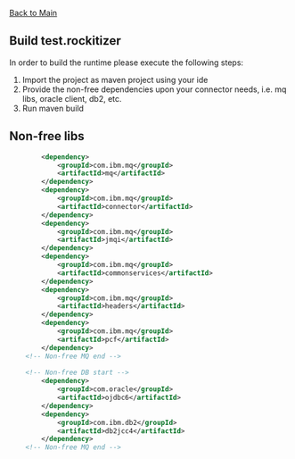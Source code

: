 [Back to Main](../README.md)


## Build test.rockitizer
In order to build the runtime please execute the following steps: 
1. Import the project as maven project using your ide
2. Provide the non-free dependencies upon your connector needs, i.e. mq libs, oracle client, db2, etc. 
3. Run maven build


## Non-free libs

```xml
		<dependency>
			<groupId>com.ibm.mq</groupId>
			<artifactId>mq</artifactId>
		</dependency>
		<dependency>
			<groupId>com.ibm.mq</groupId>
			<artifactId>connector</artifactId>
		</dependency>
		<dependency>
			<groupId>com.ibm.mq</groupId>
			<artifactId>jmqi</artifactId>
		</dependency>
		<dependency>
			<groupId>com.ibm.mq</groupId>
			<artifactId>commonservices</artifactId>
		</dependency>
		<dependency>
			<groupId>com.ibm.mq</groupId>
			<artifactId>headers</artifactId>
		</dependency>
		<dependency>
			<groupId>com.ibm.mq</groupId>
			<artifactId>pcf</artifactId>
		</dependency>
	<!-- Non-free MQ end -->	
	
	<!-- Non-free DB start -->	
		<dependency>
			<groupId>com.oracle</groupId>
			<artifactId>ojdbc6</artifactId>
		</dependency>
		<dependency>
			<groupId>com.ibm.db2</groupId>
			<artifactId>db2jcc4</artifactId>
		</dependency>
	<!-- Non-free MQ end -->	
```





